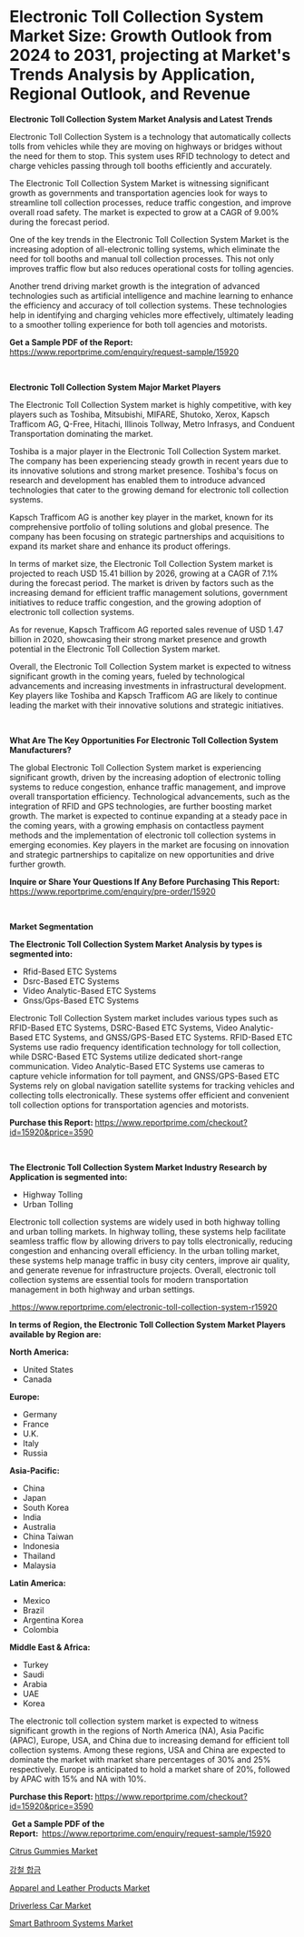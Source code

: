 <p><h1>Electronic Toll Collection System Market Size: Growth Outlook from 2024 to 2031, projecting at Market's Trends Analysis by Application, Regional Outlook, and Revenue</h1></p><p><strong>Electronic Toll Collection System Market Analysis and Latest Trends</strong></p>
<p><p>Electronic Toll Collection System is a technology that automatically collects tolls from vehicles while they are moving on highways or bridges without the need for them to stop. This system uses RFID technology to detect and charge vehicles passing through toll booths efficiently and accurately.</p><p>The Electronic Toll Collection System Market is witnessing significant growth as governments and transportation agencies look for ways to streamline toll collection processes, reduce traffic congestion, and improve overall road safety. The market is expected to grow at a CAGR of 9.00% during the forecast period.</p><p>One of the key trends in the Electronic Toll Collection System Market is the increasing adoption of all-electronic tolling systems, which eliminate the need for toll booths and manual toll collection processes. This not only improves traffic flow but also reduces operational costs for tolling agencies.</p><p>Another trend driving market growth is the integration of advanced technologies such as artificial intelligence and machine learning to enhance the efficiency and accuracy of toll collection systems. These technologies help in identifying and charging vehicles more effectively, ultimately leading to a smoother tolling experience for both toll agencies and motorists.</p></p>
<p><strong>Get a Sample PDF of the Report:&nbsp;</strong> <a href="https://www.reportprime.com/enquiry/request-sample/15920">https://www.reportprime.com/enquiry/request-sample/15920</a></p>
<p>&nbsp;</p>
<p><strong>Electronic Toll Collection System Major Market Players</strong></p>
<p><p>The Electronic Toll Collection System market is highly competitive, with key players such as Toshiba, Mitsubishi, MIFARE, Shutoko, Xerox, Kapsch Trafficom AG, Q-Free, Hitachi, Illinois Tollway, Metro Infrasys, and Conduent Transportation dominating the market.</p><p>Toshiba is a major player in the Electronic Toll Collection System market. The company has been experiencing steady growth in recent years due to its innovative solutions and strong market presence. Toshiba's focus on research and development has enabled them to introduce advanced technologies that cater to the growing demand for electronic toll collection systems.</p><p>Kapsch Trafficom AG is another key player in the market, known for its comprehensive portfolio of tolling solutions and global presence. The company has been focusing on strategic partnerships and acquisitions to expand its market share and enhance its product offerings.</p><p>In terms of market size, the Electronic Toll Collection System market is projected to reach USD 15.41 billion by 2026, growing at a CAGR of 7.1% during the forecast period. The market is driven by factors such as the increasing demand for efficient traffic management solutions, government initiatives to reduce traffic congestion, and the growing adoption of electronic toll collection systems.</p><p>As for revenue, Kapsch Trafficom AG reported sales revenue of USD 1.47 billion in 2020, showcasing their strong market presence and growth potential in the Electronic Toll Collection System market.</p><p>Overall, the Electronic Toll Collection System market is expected to witness significant growth in the coming years, fueled by technological advancements and increasing investments in infrastructural development. Key players like Toshiba and Kapsch Trafficom AG are likely to continue leading the market with their innovative solutions and strategic initiatives.</p></p>
<p>&nbsp;</p>
<p><strong>What Are The Key Opportunities For Electronic Toll Collection System Manufacturers?</strong></p>
<p><p>The global Electronic Toll Collection System market is experiencing significant growth, driven by the increasing adoption of electronic tolling systems to reduce congestion, enhance traffic management, and improve overall transportation efficiency. Technological advancements, such as the integration of RFID and GPS technologies, are further boosting market growth. The market is expected to continue expanding at a steady pace in the coming years, with a growing emphasis on contactless payment methods and the implementation of electronic toll collection systems in emerging economies. Key players in the market are focusing on innovation and strategic partnerships to capitalize on new opportunities and drive further growth.</p></p>
<p><strong>Inquire or Share Your Questions If Any Before Purchasing This Report:</strong> <a href="https://www.reportprime.com/enquiry/pre-order/15920">https://www.reportprime.com/enquiry/pre-order/15920</a></p>
<p>&nbsp;</p>
<p><strong>Market Segmentation</strong></p>
<p><strong>The Electronic Toll Collection System Market Analysis by types is segmented into:</strong></p>
<p><ul><li>Rfid-Based ETC Systems</li><li>Dsrc-Based ETC Systems</li><li>Video Analytic-Based ETC Systems</li><li>Gnss/Gps-Based ETC Systems</li></ul></p>
<p><p>Electronic Toll Collection System market includes various types such as RFID-Based ETC Systems, DSRC-Based ETC Systems, Video Analytic-Based ETC Systems, and GNSS/GPS-Based ETC Systems. RFID-Based ETC Systems use radio frequency identification technology for toll collection, while DSRC-Based ETC Systems utilize dedicated short-range communication. Video Analytic-Based ETC Systems use cameras to capture vehicle information for toll payment, and GNSS/GPS-Based ETC Systems rely on global navigation satellite systems for tracking vehicles and collecting tolls electronically. These systems offer efficient and convenient toll collection options for transportation agencies and motorists.</p></p>
<p><strong>Purchase this Report:&nbsp;</strong><a href="https://www.reportprime.com/checkout?id=15920&price=3590">https://www.reportprime.com/checkout?id=15920&price=3590</a></p>
<p>&nbsp;</p>
<p><strong>The Electronic Toll Collection System Market Industry Research by Application is segmented into:</strong></p>
<p><ul><li>Highway Tolling</li><li>Urban Tolling</li></ul></p>
<p><p>Electronic toll collection systems are widely used in both highway tolling and urban tolling markets. In highway tolling, these systems help facilitate seamless traffic flow by allowing drivers to pay tolls electronically, reducing congestion and enhancing overall efficiency. In the urban tolling market, these systems help manage traffic in busy city centers, improve air quality, and generate revenue for infrastructure projects. Overall, electronic toll collection systems are essential tools for modern transportation management in both highway and urban settings.</p></p>
<p><a href="https://www.reportprime.com/electronic-toll-collection-system-r15920">&nbsp;https://www.reportprime.com/electronic-toll-collection-system-r15920</a></p>
<p><strong>In terms of Region, the Electronic Toll Collection System Market Players available by Region are:</strong></p>
<p>
    <p> <strong> North America: </strong>
        <ul>
            <li>United States</li>
            <li>Canada</li>
        </ul>
        </p> 
    <p> <strong> Europe: </strong>
        <ul>
            <li>Germany</li>
            <li>France</li>
            <li>U.K.</li>
            <li>Italy</li>
            <li>Russia</li>
        </ul>
        </p> 
    <p> <strong> Asia-Pacific: </strong>
        <ul>
            <li>China</li>
            <li>Japan</li>
            <li>South Korea</li>
            <li>India</li>
            <li>Australia</li>
            <li>China Taiwan</li>
            <li>Indonesia</li>
            <li>Thailand</li>
            <li>Malaysia</li>
        </ul>
        </p> 
    <p> <strong> Latin America: </strong>
        <ul>
            <li>Mexico</li>
            <li>Brazil</li>
            <li>Argentina Korea</li>
            <li>Colombia</li>
        </ul>
        </p> 
    <p> <strong> Middle East & Africa: </strong>
        <ul>
            <li>Turkey</li>
            <li>Saudi</li>
            <li>Arabia</li>
            <li>UAE</li>
            <li>Korea</li>
        </ul>
    </p>
    </p>
<p><p>The electronic toll collection system market is expected to witness significant growth in the regions of North America (NA), Asia Pacific (APAC), Europe, USA, and China due to increasing demand for efficient toll collection systems. Among these regions, USA and China are expected to dominate the market with market share percentages of 30% and 25% respectively. Europe is anticipated to hold a market share of 20%, followed by APAC with 15% and NA with 10%.</p></p>
<p><strong>Purchase this Report: </strong><a href="https://www.reportprime.com/checkout?id=15920&price=3590">https://www.reportprime.com/checkout?id=15920&price=3590</a></p>
<p>&nbsp;<strong>Get a Sample PDF of the Report:&nbsp;&nbsp;</strong><a href="https://www.reportprime.com/enquiry/request-sample/15920">https://www.reportprime.com/enquiry/request-sample/15920</a></p>
<p><strong></strong></p>
<p><p><a href="https://www.linkedin.com/pulse/citrus-gummies-market-size-cagr-trends-2024-2030-see-market-psfjf">Citrus Gummies Market</a></p><p><a href="https://github.com/JeromeRtyau89966/Market-Research-Report-List-1/blob/main/445410476493.md">강철 합금</a></p><p><a href="https://issuu.com/reportprime-2/docs/apparel-and-leather-products-market-size-2030.pptx">Apparel and Leather Products Market</a></p><p><a href="https://github.com/Airanohannonzb68e5pb53oc1/Market-Research-Report-List-2/blob/main/driverless-car-market.md">Driverless Car Market</a></p><p><a href="https://issuu.com/reportprime-2/docs/smart-bathroom-systems-market-size-2030.pptx">Smart Bathroom Systems Market</a></p></p>